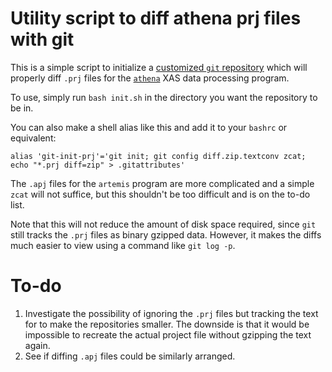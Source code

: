 # Utility script to diff athena prj files with git #

This is a simple script to initialize a [customized `git` repository](http://git-scm.com/book/en/Customizing-Git-Git-Attributes) which will properly diff `.prj` files for the [`athena`](http://cars9.uchicago.edu/~ravel/software/doc/Athena/html/) XAS data processing program.

To use, simply run `bash init.sh` in the directory you want the repository to be in.

You can also make a shell alias like this and add it to your `bashrc` or equivalent:

    alias 'git-init-prj'='git init; git config diff.zip.textconv zcat; echo "*.prj diff=zip" > .gitattributes'

The `.apj` files for the `artemis` program are more complicated and a simple `zcat` will not suffice, but this shouldn't be too difficult and is on the to-do list.

Note that this will not reduce the amount of disk space required, since `git` still tracks the `.prj` files as binary gzipped data. However, it makes the diffs much easier to view using a command like `git log -p`.

# To-do #

1. Investigate the possibility of ignoring the `.prj` files but tracking the text for to make the repositories smaller. The downside is that it would be impossible to recreate the actual project file without gzipping the text again.
2. See if diffing `.apj` files could be similarly arranged.


